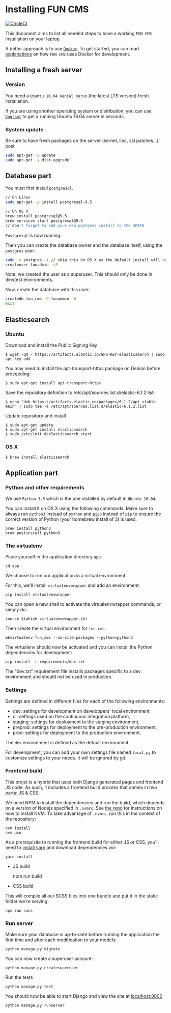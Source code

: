 # Installing FUN CMS

[![CircleCI](https://circleci.com/gh/openfun/richie/tree/master.svg?style=svg)](https://circleci.com/gh/openfun/richie/tree/master)

This document aims to list all needed steps to have a working `FUN CMS` installation on your laptop.

A better approach is to use [`Docker`](https://docs.docker.com). To get started, you can read [explanations](docs/docker.md) on how `FUN CMS` uses Docker for development.


## Installing a fresh server

### Version

You need a `Ubuntu 16.04 Xenial Xerus` (the latest LTS version) fresh installation.

If you are using another operating system or distribution, you can use [`Vagrant`](https://docs.vagrantup.com/v2/getting-started/index.html) to get a running Ubuntu 16.04 server in seconds.


### System update

Be sure to have fresh packages on the server (kernel, libc, ssl patches...):
post
```sh
sudo apt-get -y update
sudo apt-get -y dist-upgrade
```


## Database part

You must first install `postgresql`.

```sh
// On Linux
sudo apt-get -y install postgresql-9.5

// On OS X
brew install postgresql@9.5
brew services start postgresql@9.5
// don't forget to add your new postgres install to the $PATH
```

`Postgresql` is now running.

Then you can create the database owner and the database itself, using the `postgres` user:

```sh
sudo -u postgres -i // skip this on OS X as the default install will use your local user
createuser funadmin -sP
```

Note: we created the user as a superuser. This should only be done in dev/test environments.

Now, create the database with this user:

```sh
createdb fun_cms -O funadmin -W
exit
```

## Elasticsearch

### Ubuntu

Download and install the Public Signing Key

    $ wget -qO - https://artifacts.elastic.co/GPG-KEY-elasticsearch | sudo apt-key add -

You may need to install the apt-transport-https package on Debian before proceeding:

    $ sudo apt-get install apt-transport-https

Save the repository definition to /etc/apt/sources.list.d/elastic-6.1.2.list:

    $ echo "deb https://artifacts.elastic.co/packages/6.1.2/apt stable main" | sudo tee -a /etc/apt/sources.list.d/elastic-6.1.2.list

Update repository and install

    $ sudo apt-get update
    $ sudo apt-get install elasticsearch
    $ sudo /etc/init.d/elasticsearch start


### OS X

    $ brew install elasticsearch


## Application part

### Python and other requirements

We use `Python 3.5` which is the one installed by default in `Ubuntu 16.04`.

You can install it on OS X using the following commands. Make sure to always run `python3` instead of `python` and `pip3` instead of `pip` to ensure the correct version of Python (your homebrew install of 3) is used.

```
brew install python3
brew postinstall python3
```


### The virtualenv

Place yourself in the application directory `app`:

    cd app

We choose to run our application in a virtual environment.

For this, we'll install `virtualenvwrapper` and add an environment:

    pip install virtualenvwrapper

You can open a new shell to activate the virtualenvwrapper commands, or simply do:

    source $(which virtualenvwrapper.sh)

Then create the virtual environment for `fun_cms`:

    mkvirtualenv fun_cms --no-site-packages --python=python3

The virtualenv should now be activated and you can install the Python dependencies for development:

    pip install -r requirements/dev.txt

The "dev.txt" requirement file installs packages specific to a dev environment and should not be used in production.


### Settings

Settings are defined in different files for each of the following environments:

- dev: settings for development on developpers' local environment,
- ci: settings used on the continuous integration platform,
- staging: settings for deployment to the staging environment,
- preprod: settings for deployment to the pre-production environment,
- prod: settings for deployment to the production environment.

The `dev` environment is defined as the default environment.

For development, you can add your own settings file named `local.py` to customize settings to your needs. It will be ignored by git.

### Frontend build

This projet is a hybrid that uses both Django generated pages and frontend JS code. As such, it includes a frontend build process that comes in two parts: JS & CSS.

We need NPM to install the dependencies and run the build, which depends on a version of Nodejs specified in `.nvmrc`. See [the repo](https://github.com/creationix/nvm) for instructions on how to install NVM. To take advantage of `.nvmrc`, run this in the context of the repository:

    nvm install
    nvm use

As a prerequisite to running the frontend build for either JS or CSS, you'll need to [install yarn](https://yarnpkg.com/lang/en/docs/install/) and download dependencies _via_:

    yarn install

- JS build

    npm run build

- CSS build

This will compile all our SCSS files into one bundle and put it in the static folder we're serving.

    npm run sass

### Run server

Make sure your database is up-to-date before running the application the first time and after each modification to your models:

    python manage.py migrate

You can now create a superuser account:

    python manage.py createsuperuser

Run the tests

    python manage.py test

You should now be able to start Django and view the site at [localhost:8000](http://localhost:8000)

    python manage.py runserver
